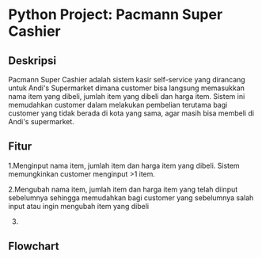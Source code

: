 # Python Project: Pacmann Super Cashier
## Deskripsi
Pacmann Super Cashier adalah sistem kasir self-service yang dirancang untuk Andi's Supermarket dimana customer bisa langsung memasukkan nama item yang dibeli, jumlah item yang dibeli dan harga item. Sistem ini memudahkan customer dalam melakukan pembelian terutama bagi customer yang tidak berada di kota yang sama, agar masih bisa membeli di Andi's supermarket.

## Fitur
1.Menginput nama item, jumlah item dan harga item yang dibeli. Sistem memungkinkan customer menginput >1 item.

2.Mengubah nama item, jumlah item dan harga item yang telah diinput sebelumnya sehingga memudahkan bagi customer yang sebelumnya salah input atau ingin mengubah item yang dibeli

3.

## Flowchart

